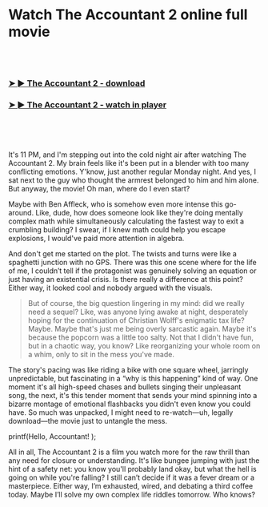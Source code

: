<h1>Watch The Accountant 2 online full movie</h1>


<br><br>

<h3><a href="https://Yusefs-pasmabarhu1971.github.io/hjpjusfxjn/">➤ ► The Accountant 2 - download</a></h3> 
<h3><a href="https://Yusefs-pasmabarhu1971.github.io/hjpjusfxjn/">➤ ► The Accountant 2 - watch in player</a></h3>


<br><br><br>


It's 11 PM, and I'm stepping out into the cold night air after watching The Accountant 2. My brain feels like it's been put in a blender with too many conflicting emotions. Y'know, just another regular Monday night. And yes, I sat next to the guy who thought the armrest belonged to him and him alone. But anyway, the movie! Oh man, where do I even start?

Maybe with Ben Affleck, who is somehow even more intense this go-around. Like, dude, how does someone look like they're doing mentally complex math while simultaneously calculating the fastest way to exit a crumbling building? I swear, if I knew math could help you escape explosions, I would've paid more attention in algebra. 

And don't get me started on the plot. The twists and turns were like a spaghetti junction with no GPS. There was this one scene where for the life of me, I couldn’t tell if the protagonist was genuinely solving an equation or just having an existential crisis. Is there really a difference at this point? Either way, it looked cool and nobody argued with the visuals.

>But of course, the big question lingering in my mind: did we really need a sequel? Like, was anyone lying awake at night, desperately hoping for the continuation of Christian Wolff's enigmatic tax life? Maybe. Maybe that's just me being overly sarcastic again. Maybe it's because the popcorn was a little too salty. Not that I didn't have fun, but in a chaotic way, you know? Like reorganizing your whole room on a whim, only to sit in the mess you've made.

The story's pacing was like riding a bike with one square wheel, jarringly unpredictable, but fascinating in a “why is this happening” kind of way. One moment it's all high-speed chases and bullets singing their unpleasant song, the next, it's this tender moment that sends your mind spinning into a bizarre montage of emotional flashbacks you didn't even know you could have. So much was unpacked, I might need to re-watch—uh, legally download—the movie just to untangle the mess.

printf(Hello, Accountant!
);

All in all, The Accountant 2 is a film you watch more for the raw thrill than any need for closure or understanding. It's like bungee jumping with just the hint of a safety net: you know you'll probably land okay, but what the hell is going on while you're falling? I still can’t decide if it was a fever dream or a masterpiece. Either way, I’m exhausted, wired, and debating a third coffee today. Maybe I’ll solve my own complex life riddles tomorrow. Who knows?
